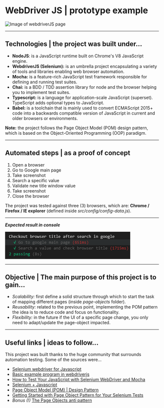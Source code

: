 # **WebDriver JS** | prototype example

![Image of webdriverJS page](https://i1.wp.com/www.webdriverjs.com/wp-content/uploads/2016/12/logo-css-new.png?fit=626%2C194)

***

## **Technologies** | the project was built under...
- **NodeJS**: is a JavaScript runtime built on Chrome's V8 JavaScript engine. 
- **WebdriverJS (Selenium):** is an umbrella project encapsulating a variety of tools and libraries enabling web browser automation.
- **Mocha:** is a feature-rich JavaScript test framework responsible for defining and running test suites.
- **Chai:** is a BDD / TDD assertion library for node and the browser helping you to implement test suites.
- **Typescript:** is a language for application-scale JavaScript (superset). TypeScript adds optional types to JavaScript.
- **Babel:** is a toolchain that is mainly used to convert ECMAScript 2015+ code into a backwards compatible version of JavaScript in current and older browsers or environments.

**Note:** the project follows the Page Object Model (POM) design pattern, which is based on the Object-Oriented Programming (OOP) paradigm.

***

## **Automated steps** | as a proof of concept

1. Open a browser
2. Go to Google main page
3. Take screenshot
4. Search a specific value
5. Validate new title window value
6. Take screenshot
7. Close the browser

The project was tested against three (3) browsers, which are: **Chrome / Firefox / IE explorer** (defined inside *src/config/config-data.js*).
***
***Expected result in console***

![Image of result in console](./console-result.PNG)

***

## **Objective** | The main purpose of this project is to gain...
- *Scalability:* first define a solid structure through which to start the task of mapping different pages (inside *page-objects* folder). 
- *Reusability:* related to the previous point, implementing the POM pattern the idea is to reduce code and focus on functionality. 
- *Flexibility:* in the future if the UI of a specific page change, you only need to adapt/update the page-object impacted.
  
***

## **Useful links** | ideas to follow...

This project was built thanks to the huge community that surrounds automation testing. Some of the sources were...

- [Selenium webdriver for Javascript](https://seleniumhq.github.io/selenium/docs/api/javascript/index.html)
- [Basic example program in webdriverjs](http://www.webdriverjs.com/example-program-for-webdriverjs/)
- [How to Test Your JavaScript with Selenium WebDriver and Mocha](https://www.sitepoint.com/how-to-test-your-javascript-with-selenium-webdriver-and-mocha/)
- [Selenium + Javascript](https://filipin.eu/selenium-javascript)
- [Page Object Model (POM) | Design Pattern](https://medium.com/tech-tajawal/page-object-model-pom-design-pattern-f9588630800b)
- [Getting Started with Page Object Pattern for Your Selenium Tests](https://www.pluralsight.com/guides/getting-started-with-page-object-pattern-for-your-selenium-tests)
- *Bonus (!)* [The Page Objects anti pattern](https://blog.getgauge.io/are-page-objects-anti-pattern-21b6e337880f)